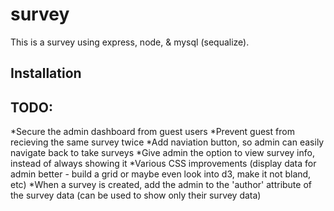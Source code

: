 # survey
This is a survey using express, node, &amp; mysql (sequalize).

## Installation


## TODO:
*Secure the admin dashboard from guest users
*Prevent guest from recieving the same survey twice
*Add naviation button, so admin can easily navigate back to take surveys
*Give admin the option to view survey info, instead of always showing it
*Various CSS improvements (display data for admin better - build a grid or maybe even look into d3, make it not bland, etc)
*When a survey is created, add the admin to the 'author' attribute of the survey data (can be used to show only their survey data)
